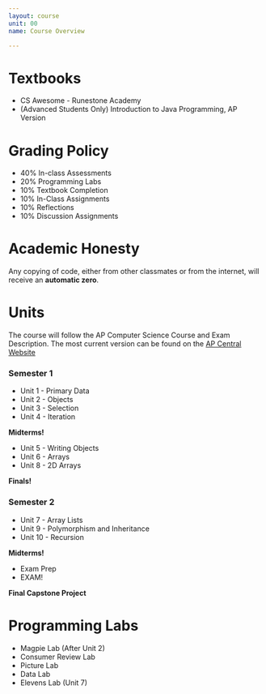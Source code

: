```yaml
---
layout: course
unit: 00
name: Course Overview

---
```


# Textbooks
* CS Awesome - Runestone Academy
* (Advanced Students Only) Introduction to Java Programming, AP Version

# Grading Policy
* 40% In-class Assessments
* 20% Programming Labs
* 10% Textbook Completion
* 10% In-Class Assignments
* 10% Reflections
* 10% Discussion Assignments

# Academic Honesty

Any copying of code, either from other classmates or from the internet, will receive an **automatic zero**.

# Units

The course will follow the AP Computer Science Course and Exam Description. 
The most current version can be found on the [AP Central Website](https://apcentral.collegeboard.org/)

### Semester 1
* Unit 1 - Primary Data
* Unit 2 - Objects
* Unit 3 - Selection
* Unit 4 - Iteration

**Midterms!**

* Unit 5 - Writing Objects
* Unit 6 - Arrays
* Unit 8 - 2D Arrays

**Finals!**

### Semester 2
* Unit 7 - Array Lists
* Unit 9 - Polymorphism and Inheritance
* Unit 10 - Recursion

**Midterms!**

* Exam Prep
* EXAM!

**Final Capstone Project**

# Programming Labs

* Magpie Lab (After Unit 2)
* Consumer Review Lab 
* Picture Lab
* Data Lab
* Elevens Lab (Unit 7)
